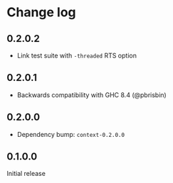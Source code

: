 # Change log

## 0.2.0.2

* Link test suite with `-threaded` RTS option

## 0.2.0.1

* Backwards compatibility with GHC 8.4 (@pbrisbin)

## 0.2.0.0

* Dependency bump: `context-0.2.0.0`

## 0.1.0.0

Initial release
